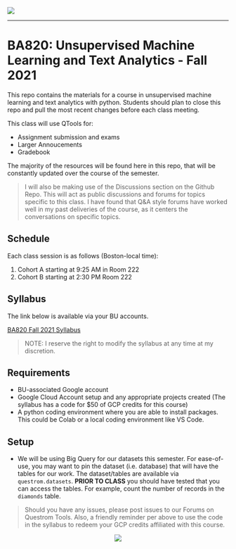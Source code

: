 ![](https://touchmba.com/wp-content/uploads/2017/12/BU-Questrom.png)

---

# BA820: Unsupervised Machine Learning and Text Analytics - Fall 2021

This repo contains the materials for a course in unsupervised machine learning and text analytics with python.  Students should plan to close this repo and pull the most recent changes before each class meeting.

This class will use QTools for:

- Assignment submission and exams
- Larger Annoucements
- Gradebook

The majority of the resources will be found here in this repo, that will be constantly updated over the course of the semester.  

> I will also be making use of the Discussions section on the Github Repo.  This will act as public discussions and forums for topics specific to this class. I have found that Q&A style forums have worked well in my past deliveries of the course, as it centers the conversations on specific topics.



## Schedule

Each class session is as follows (Boston-local time):

1. Cohort A starting at 9:25 AM in Room 222
2. Cohort B starting at 2:30 PM Room 222 


## Syllabus

The link below is available via your BU accounts.

[BA820 Fall 2021 Syllabus](https://docs.google.com/document/d/1EHaUHwrGPAwQNPToevSp0ERdEb4iKJAUtK58SUJzHg8/edit?usp=sharing)

> NOTE: I reserve the right to modify the syllabus at any time at my discretion.


## Requirements

- BU-associated Google account
- Google Cloud Account setup and any appropriate projects created (The syllabus has a code for $50 of GCP credits for this course)
- A python coding environment where you are able to install packages.  This could be Colab or a local coding environment like VS Code.

## Setup

- We will be using Big Query for our datasets this semester.  For ease-of-use, you may want to pin the dataset (i.e. database) that will have the tables for our work.  The dataset/tables are available via `questrom.datasets`.  __PRIOR TO CLASS__ you should have tested that you can access the tables.  For example, count the number of records in the `diamonds` table.

> Should you have any issues, please post issues to our Forums on Questrom Tools.  Also, a friendly reminder per above to use the code in the syllabus to redeem your GCP credits affiliated with this course.

<p align="center" width="100%">
    <img  src="https://snipboard.io/AWQhwE.jpg"> 
</p>


